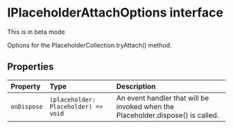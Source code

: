 # IPlaceholderAttachOptions interface





This is in beta mode

Options for the PlaceholderCollection.tryAttach() method.




## Properties

| Property	   | Type	| Description|
|:-------------|:-------|:-----------|
|`onDispose`      | `(placeholder: Placeholder) => void` | An event handler that will be invoked when the Placeholder.dispose() is called. |







